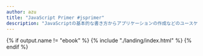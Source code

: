 ```yaml
---
author: azu
title: "JavaScript Primer #jsprimer"
description: "JavaScriptの基本的な書き方からアプリケーションの作成などのユースケースを学ぶための入門書です"
---
```

<!-- textlint-disable -->

{% if output.name != "ebook" %}
{% include "./landing/index.html" %}
{% endif %}
<!-- TOPページの実際の内容はlandingに書かれています -->
